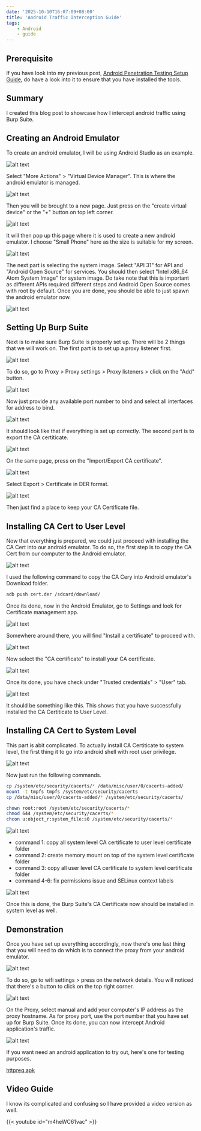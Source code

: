 ```yaml
---
date: '2025-10-10T16:07:09+08:00'
title: 'Android Traffic Interception Guide'
tags:
    - Android
    - guide
---
```


## Prerequisite 

If you have look into my previous post, [Android Penetration Testing Setup Guide](../Android-Penetration-Testing-Setup-Guide/), do have a look into it to ensure that you have installed the tools.


## Summary

I created this blog post to showcase how I intercept android traffic using Burp Suite. 

## Creating an Android Emulator

To create an android emulator, I will be using Android Studio as an example.

![alt text](img/index.png#center)

Select "More Actions" > "Virtual Device Manager". This is where the android emulator is managed.

![alt text](img/index-1.png#center)

Then you will be brought to a new page. Just press on the "create virtual device" or the "+" button on top left corner.

![alt text](img/index-2.png#center)

It will then pop up this page where it is used to create a new android emulator. I choose "Small Phone" here as the size is suitable for my screen. 

![alt text](img/index-3.png#center)

The next part is selecting the system image. Select "API 31" for API and "Android Open Source" for services. You should then select "Intel x86_64 Atom System Image" for system image. Do take note that this is important as different APIs required different steps and Android Open Source comes with root by default. Once you are done, you should be able to just spawn the android emulator now. 

![alt text](img/index-4.png#center)

## Setting Up Burp Suite

Next is to make sure Burp Suite is properly set up. There will be 2 things that we will work on. The first part is to set up a proxy listener first.

![alt text](img/index-5.png#center)

To do so, go to Proxy > Proxy settings > Proxy listeners > click on the "Add" button.

![alt text](img/index-6.png#center)

Now just provide any available port number to bind and select all interfaces for address to bind. 

![alt text](img/index-7.png#center)

It should look like that if everything is set up correctly. The second part is to export the CA certiticate. 

![alt text](img/index-8.png#center)

On the same page, press on the "Import/Export CA certificate".

![alt text](img/index-9.png#center)

Select Export > Certificate in DER format.

![alt text](img/index-10.png#center)

Then just find a place to keep your CA Certificate file.

## Installing CA Cert to User Level

Now that everything is prepared, we could just proceed with installing the CA Cert into our android emulator. To do so, the first step is to copy the CA Cert from our computer to the Android emulator.


![alt text](img/index-11.png#center)

I used the following command to copy the CA Cery into Android emulator's Download folder.

```bash
adb push cert.der /sdcard/download/
```

Once its done, now in the Android Emulator, go to Settings and look for Certificate management app.

![alt text](img/index-12.png#center)

Somewhere around there, you will find "Install a certificate" to proceed with.

![alt text](img/index-13.png#center)

Now select the "CA certificate" to install your CA certificate. 

![alt text](img/index-14.png#center)

Once its done, you have check under "Trusted credentials" > "User" tab.

![alt text](img/index-15.png#center)

It should be something like this. This shows that you have successfully installed the CA Certiticate to User Level.

## Installing CA Cert to System Level

This part is abit complicated. To actually install CA Certiticate to system level, the first thing it to go into android shell with root user privilege.

![alt text](img/index-16.png#center)

Now just run the following commands.

```bash
cp /system/etc/security/cacerts/* /data/misc/user/0/cacerts-added/
mount -t tmpfs tmpfs /system/etc/security/cacerts
cp /data/misc/user/0/cacerts-added/* /system/etc/security/cacerts/

chown root:root /system/etc/security/cacerts/*
chmod 644 /system/etc/security/cacerts/*
chcon u:object_r:system_file:s0 /system/etc/security/cacerts/*
```

![alt text](img/index-17.png#center)

- command 1: copy all system level CA certificate to user level certificate folder
- command 2: create memory mount on top of the system level certificate folder
- command 3: copy all user level CA certificate to system level certificate folder 
- command 4-6: fix permissions issue and SELinux context labels

![alt text](img/index-18.png#center)

Once this is done, the Burp Suite's CA Certificate now should be installed in system level as well.

## Demonstration

Once you have set up everything accordingly, now there's one last thing that you will need to do which is to connect the proxy from your android emulator.

![alt text](img/index-19.png#center)

To do so, go to wifi settings > press on the network details. You will noticed that there's a button to click on the top right corner. 

![alt text](img/index-20.png#center)

On the Proxy, select manual and add your computer's IP address as the proxy hostname. As for proxy port, use the port number that you have set up for Burp Suite. Once its done, you can now intercept Android application's traffic. 

![alt text](img/index-21.png#center)

If you want need an android application to try out, here's one for testing purposes. 

[httpreq.apk](static/httpreq.apk)

## Video Guide

I know its complicated and confusing so I have provided a video version as well.

{{< youtube id="m4heWC61vac" >}}


